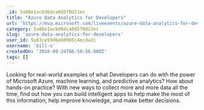 ```yaml
---
_id: 5a88e1acbd6dca0d5f0d21ec
title: "Azure Data Analytics for Developers"
url: 'https://mva.microsoft.com/liveevents/azure-data-analytics-for-developers'
category: 5a88e1acbd6dca0d5f0d21ec
slug: 'azure-data-analytics-for-developers'
user_id: 5a83ce59d6eb0005c4ecda2c
username: 'bill-s'
createdOn: '2016-09-24T06:58:56.000Z'
tags: []
---
```


Looking for real-world examples of what Developers can do with the power of Microsoft Azure, machine learning, and predictive analytics? How about hands-on practice? With new ways to collect more and more data all the time, find out how you can build intelligent apps to help make the most of this information, help improve knowledge, and make better decisions.
